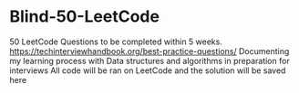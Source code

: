 # Blind-50-LeetCode
50 LeetCode Questions to be completed within 5 weeks. 
https://techinterviewhandbook.org/best-practice-questions/
Documenting my learning process with Data structures and algorithms in preparation for interviews
All code will be ran on LeetCode and the solution will be saved here
